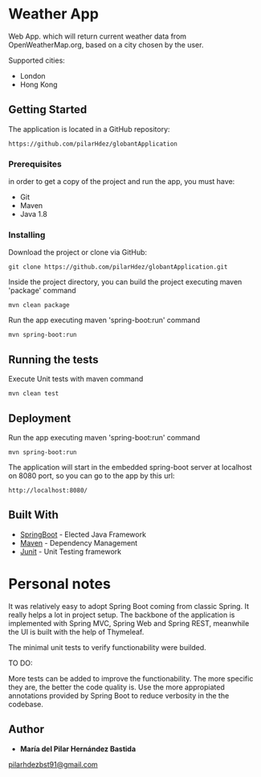 # Weather App

Web App. which will return current weather data from OpenWeatherMap.org, based on a city chosen by the user.

Supported cities:
- London
- Hong Kong

## Getting Started

The application is located in a GitHub repository: 

```
https://github.com/pilarHdez/globantApplication
```

### Prerequisites

in order to get a copy of the project and run the app, you must have:

* Git
* Maven 
* Java 1.8

### Installing

Download the project or clone via GitHub:

```
git clone https://github.com/pilarHdez/globantApplication.git
```

Inside the project directory, you can build the project executing maven 'package' command

```
mvn clean package
```

Run the app executing maven 'spring-boot:run' command

```
mvn spring-boot:run
```

## Running the tests

Execute Unit tests with maven command

```
mvn clean test
```

## Deployment

Run the app executing maven 'spring-boot:run' command

```
mvn spring-boot:run
```

The application will start in the embedded spring-boot server at localhost on 8080 port, so you can go to the app by this url:

```
http://localhost:8080/
```

## Built With

* [SpringBoot](https://spring.io/projects/spring-boot) - Elected Java Framework
* [Maven](https://maven.apache.org/) - Dependency Management
* [Junit](https://junit.org/junit5/) - Unit Testing framework

# Personal notes

It was relatively easy to adopt Spring Boot coming from classic Spring. It really helps a lot in project setup.
The backbone of the application is implemented with Spring MVC, Spring Web and Spring REST, meanwhile the UI is built with the help of Thymeleaf.

The minimal unit tests to verify functionability were builded.

TO DO:

More tests can be added to improve the functionability. The more specific they are, the better the code quality is.
Use the more appropiated annotations provided by Spring Boot to reduce verbosity in the the codebase.

## Author

* **María del Pilar Hernández Bastida**

pilarhdezbst91@gmail.com
